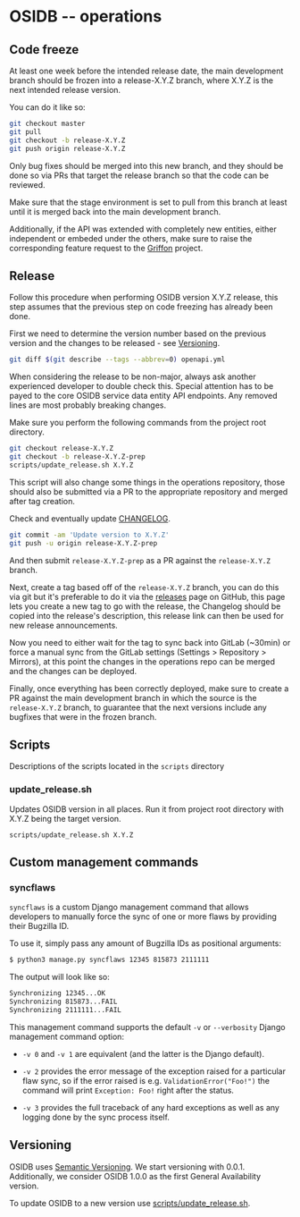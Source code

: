 # OSIDB -- operations

## Code freeze

At least one week before the intended release date, the main development branch should be frozen into
a release-X.Y.Z branch, where X.Y.Z is the next intended release version.

You can do it like so:

```bash
git checkout master
git pull
git checkout -b release-X.Y.Z
git push origin release-X.Y.Z
```

Only bug fixes should be merged into this new branch, and they should be done so via PRs that target
the release branch so that the code can be reviewed.

Make sure that the stage environment is set to pull from this branch at least until it is merged
back into the main development branch.

Additionally, if the API was extended with completely new entities, either independent
or embeded under the others, make sure to raise the corresponding feature request to the
[Griffon](https://github.com/RedHatProductSecurity/griffon/) project.

## Release

Follow this procedure when performing OSIDB version X.Y.Z release, this step assumes that
the previous step on code freezing has already been done.

First we need to determine the version number based on the previous version
and the changes to be released - see [Versioning](#Versioning).

```bash
git diff $(git describe --tags --abbrev=0) openapi.yml
```

When considering the release to be non-major, always ask another experienced developer
to double check this. Special attention has to be payed to the core OSIDB service data
entity API endpoints. Any removed lines are most probably breaking changes.

Make sure you perform the following commands from the project root directory.

```bash
git checkout release-X.Y.Z
git checkout -b release-X.Y.Z-prep
scripts/update_release.sh X.Y.Z
```

This script will also change some things in the operations repository, those should
also be submitted via a PR to the appropriate repository and merged after tag creation.

Check and eventually update [CHANGELOG](../CHANGELOG.md).

```bash
git commit -am 'Update version to X.Y.Z'
git push -u origin release-X.Y.Z-prep
```

And then submit `release-X.Y.Z-prep` as a PR against the `release-X.Y.Z` branch.

Next, create a tag based off of the `release-X.Y.Z` branch, you can do this via git
but it's preferable to do it via the [releases](https://github.com/RedHatProductSecurity/osidb/releases) page on GitHub,
this page lets you create a new tag to go with the release, the Changelog should be copied
into the release's description, this release link can then be used for new release announcements.

Now you need to either wait for the tag to sync back into GitLab (~30min) or force a manual sync
from the GitLab settings (Settings > Repository > Mirrors), at this point the changes in the
operations repo can be merged and the changes can be deployed.

Finally, once everything has been correctly deployed, make sure to create a PR against the
main development branch in which the source is the `release-X.Y.Z` branch, to guarantee that
the next versions include any bugfixes that were in the frozen branch.

## Scripts

Descriptions of the scripts located in the `scripts` directory

### update_release.sh

Updates OSIDB version in all places. Run it from project root directory with X.Y.Z being the target version.

```
scripts/update_release.sh X.Y.Z
```

## Custom management commands

### syncflaws

`syncflaws` is a custom Django management command that allows developers to
manually force the sync of one or more flaws by providing their Bugzilla ID.

To use it, simply pass any amount of Bugzilla IDs as positional arguments:

```bash
$ python3 manage.py syncflaws 12345 815873 2111111
```

The output will look like so:

```bash
Synchronizing 12345...OK
Synchronizing 815873...FAIL
Synchronizing 2111111...FAIL
```

This management command supports the default `-v` or `--verbosity` Django
management command option:

* `-v 0` and `-v 1` are equivalent (and the latter is the Django default).

* `-v 2` provides the error message of the exception raised for a particular
  flaw sync, so if the error raised is e.g. `ValidationError("Foo!")` the
  command will print `Exception: Foo!` right after the status.

* `-v 3` provides the full traceback of any hard exceptions as well as any
  logging done by the sync process itself.

## Versioning

OSIDB uses [Semantic Versioning](https://semver.org/). We start versioning with 0.0.1.
Additionally, we consider OSIDB 1.0.0 as the first General Availability version.

To update OSIDB to a new version use [scripts/update_release.sh](../../scripts/update_release.sh).
